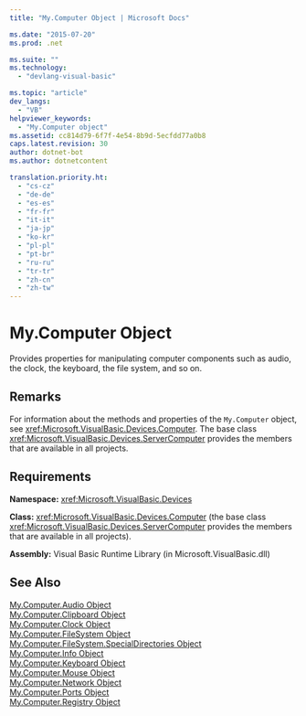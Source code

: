 ```yaml
---
title: "My.Computer Object | Microsoft Docs"

ms.date: "2015-07-20"
ms.prod: .net

ms.suite: ""
ms.technology: 
  - "devlang-visual-basic"

ms.topic: "article"
dev_langs: 
  - "VB"
helpviewer_keywords: 
  - "My.Computer object"
ms.assetid: cc814d79-6f7f-4e54-8b9d-5ecfdd77a0b8
caps.latest.revision: 30
author: dotnet-bot
ms.author: dotnetcontent

translation.priority.ht: 
  - "cs-cz"
  - "de-de"
  - "es-es"
  - "fr-fr"
  - "it-it"
  - "ja-jp"
  - "ko-kr"
  - "pl-pl"
  - "pt-br"
  - "ru-ru"
  - "tr-tr"
  - "zh-cn"
  - "zh-tw"
---
```

# My.Computer Object
Provides properties for manipulating computer components such as audio, the clock, the keyboard, the file system, and so on.  
  
## Remarks  
 For information about the methods and properties of the `My.Computer` object, see <xref:Microsoft.VisualBasic.Devices.Computer>. The base class <xref:Microsoft.VisualBasic.Devices.ServerComputer> provides the members that are available in all projects.  
  
## Requirements  
 **Namespace:** <xref:Microsoft.VisualBasic.Devices>  
  
 **Class:** <xref:Microsoft.VisualBasic.Devices.Computer> (the base class <xref:Microsoft.VisualBasic.Devices.ServerComputer> provides the members that are available in all projects).  
  
 **Assembly:** Visual Basic Runtime Library (in Microsoft.VisualBasic.dll)  
  
## See Also  
 [My.Computer.Audio Object](../../../visual-basic/language-reference/objects/my-computer-audio-object.md)   
 [My.Computer.Clipboard Object](../../../visual-basic/language-reference/objects/my-computer-clipboard-object.md)   
 [My.Computer.Clock Object](../../../visual-basic/language-reference/objects/my-computer-clock-object.md)   
 [My.Computer.FileSystem Object](../../../visual-basic/language-reference/objects/my-computer-filesystem-object.md)   
 [My.Computer.FileSystem.SpecialDirectories Object](../../../visual-basic/language-reference/objects/my-computer-filesystem-specialdirectories-object.md)   
 [My.Computer.Info Object](../../../visual-basic/language-reference/objects/my-computer-info-object.md)   
 [My.Computer.Keyboard Object](../../../visual-basic/language-reference/objects/my-computer-keyboard-object.md)   
 [My.Computer.Mouse Object](../../../visual-basic/language-reference/objects/my-computer-mouse-object.md)   
 [My.Computer.Network Object](../../../visual-basic/language-reference/objects/my-computer-network-object.md)   
 [My.Computer.Ports Object](../../../visual-basic/language-reference/objects/my-computer-ports-object.md)   
 [My.Computer.Registry Object](../../../visual-basic/language-reference/objects/my-computer-registry-object.md)